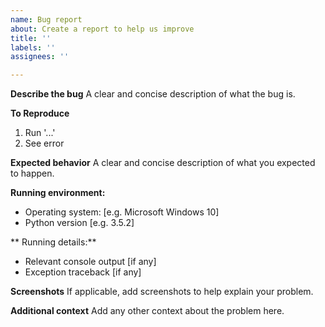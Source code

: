 ```yaml
---
name: Bug report
about: Create a report to help us improve
title: ''
labels: ''
assignees: ''

---
```


**Describe the bug**
A clear and concise description of what the bug is.

**To Reproduce**
1. Run '...'
2. See error

**Expected behavior**
A clear and concise description of what you expected to happen.

**Running environment:**
 - Operating system: [e.g. Microsoft Windows 10]
 - Python version [e.g. 3.5.2]

** Running details:**
 - Relevant console output [if any]
 - Exception traceback [if any]

**Screenshots**
If applicable, add screenshots to help explain your problem.

**Additional context**
Add any other context about the problem here.
